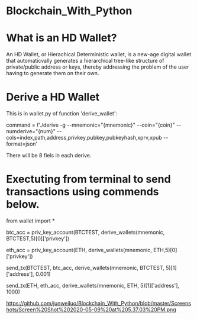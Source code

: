 # Blockchain_With_Python

# What is an HD Wallet?

An HD Wallet, or Hierachical Deterministic wallet, is a new-age digital wallet that automaticvally generates a hierarchical tree-like structure of private/public address or keys, thereby addressing the problem of the user having to generate them on their own.

# Derive a HD Wallet

This is in wallet.py of function 'derive_wallet':

command = f'./derive -g --mnemonic="{mnemonic}" --coin="{coin}" --numderive="{num}" --cols=index,path,address,privkey,pubkey,pubkeyhash,xprv,xpub --format=json'

There will be 8 fiels in each derive. 

# Exectuting from terminal to send transactions using commends below.

from wallet import *

btc_acc = priv_key_account(BTCTEST, derive_wallets(mnemonic, BTCTEST,5)[0]['privkey'])

eth_acc = priv_key_account(ETH, derive_wallets(mnemonic, ETH,5)[0]['privkey'])

send_tx(BTCTEST, btc_acc, derive_wallets(mnemonic, BTCTEST, 5)[1]['address'], 0.001)

send_tx(ETH, eth_acc, derive_wallets(mnemonic, ETH, 5)[1]['address'], 1000)

https://github.com/junweiluo/Blockchain_With_Python/blob/master/Screenshots/Screen%20Shot%202020-05-09%20at%205.37.03%20PM.png
